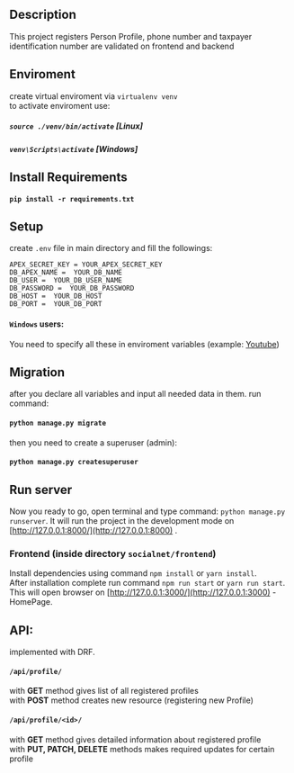 ## Description
This project registers Person Profile, phone number and taxpayer identification number 
are validated on frontend and backend <br/> 

## Enviroment 

create virtual enviroment via `virtualenv venv` <br/>
to activate enviroment use:<br/>
##### `source ./venv/bin/activate` [Linux]<br/>
##### `venv\Scripts\activate` [Windows]<br/>

## Install Requirements

#### `pip install -r requirements.txt`

## Setup

create  `.env` file in main directory and fill the followings:

	APEX_SECRET_KEY = YOUR_APEX_SECRET_KEY
	DB_APEX_NAME =  YOUR_DB_NAME
	DB_USER =  YOUR_DB_USER_NAME
	DB_PASSWORD =  YOUR_DB_PASSWORD
	DB_HOST =  YOUR_DB_HOST
	DB_PORT =  YOUR_DB_PORT
	

#### `Windows` users:

You need to specify all these in enviroment variables (example: [Youtube](https://www.youtube.com/watch?v=bEroNNzqlF4))

## Migration
after you declare all variables and input all needed data in them. run command:
#### `python manage.py migrate`
then you need to create a superuser (admin):
#### `python manage.py createsuperuser`

## Run server

Now you ready to go, open terminal and type command: `python manage.py runserver`. 
It will run the project in the development mode on [http://127.0.0.1:8000/](http://127.0.0.1:8000) .<br />

### Frontend (inside directory `socialnet/frontend`)
Install dependencies using command `npm install` or `yarn install`. <br/>
After installation complete run command `npm run start` or `yarn run start`. <br/>
This will open browser on [http://127.0.0.1:3000/](http://127.0.0.1:3000) - HomePage.

## API:
implemented with DRF. <br/>
#### `/api/profile/`
with <b>GET</b> method gives list of all registered profiles <br/>
with <b>POST</b> method creates new resource (registering new Profile) <br/>

#### `/api/profile/<id>/`
with <b>GET</b> method gives detailed information about registered profile <br/>
with <b>PUT, PATCH, DELETE</b> methods makes required updates for certain profile <br/>



